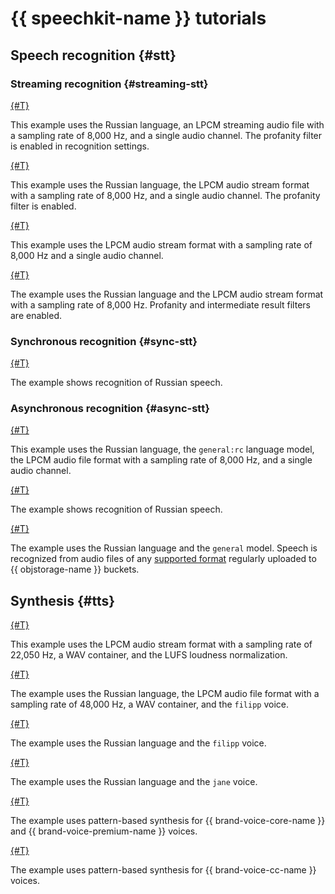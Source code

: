 # {{ speechkit-name }} tutorials

## Speech recognition {#stt}

### Streaming recognition {#streaming-stt}

[{#T}](../stt/api/streaming-examples-v3.md)

This example uses the Russian language, an LPCM streaming audio file with a sampling rate of 8,000 Hz, and a single audio channel. The profanity filter is enabled in recognition settings.

[{#T}](../stt/api/microphone-streaming.md)

This example uses the Russian language, the LPCM audio stream format with a sampling rate of 8,000 Hz, and a single audio channel. The profanity filter is enabled.

[{#T}](../stt/api/stt-language-labels-example.md)

This example uses the LPCM audio stream format with a sampling rate of 8,000 Hz and a single audio channel.


[{#T}](../stt/api/streaming-examples.md)

The example uses the Russian language and the LPCM audio stream format with a sampling rate of 8,000 Hz. Profanity and intermediate result filters are enabled.

### Synchronous recognition {#sync-stt}

[{#T}](../stt/api/request-examples.md)

The example shows recognition of Russian speech.

### Asynchronous recognition {#async-stt}

[{#T}](../stt/api/transcribation-lpcm.md)

This example uses the Russian language, the `general:rc` language model, the LPCM audio file format with a sampling rate of 8,000 Hz, and a single audio channel.

[{#T}](../stt/api/transcribation-ogg.md)

The example shows recognition of Russian speech.

[{#T}](../stt/api/batch-transcribation.md)

The example uses the Russian language and the `general` model. Speech is recognized from audio files of any [supported format](../formats.md) regularly uploaded to {{ objstorage-name }} buckets.


## Synthesis {#tts}

[{#T}](../tts/api/tts-examples-v3.md)

This example uses the LPCM audio stream format with a sampling rate of 22,050 Hz, a WAV container, and the LUFS loudness normalization.


[{#T}](../tts/api/tts-wav.md)

The example uses the Russian language, the LPCM audio file format with a sampling rate of 48,000 Hz, a WAV container, and the `filipp` voice.

[{#T}](../tts/api/tts-ogg.md)

The example uses the Russian language and the `filipp` voice.

[{#T}](../tts/api/tts-ssml.md)

The example uses the Russian language and the `jane` voice.

[{#T}](../tts/api/tts-templates.md)

The example uses pattern-based synthesis for {{ brand-voice-core-name }} and {{ brand-voice-premium-name }} voices.

[{#T}](../tts/api/tts-templates-bvcc.md)

The example uses pattern-based synthesis for {{ brand-voice-cc-name }} voices.
